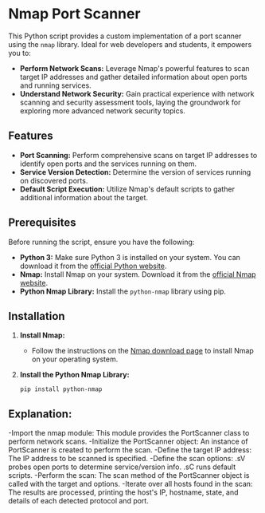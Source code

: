 # Nmap Port Scanner

This Python script provides a custom implementation of a port scanner using the `nmap` library. Ideal for web developers and students, it empowers you to:

- **Perform Network Scans:** Leverage Nmap's powerful features to scan target IP addresses and gather detailed information about open ports and running services.
- **Understand Network Security:** Gain practical experience with network scanning and security assessment tools, laying the groundwork for exploring more advanced network security topics.

## Features

- **Port Scanning:** Perform comprehensive scans on target IP addresses to identify open ports and the services running on them.
- **Service Version Detection:** Determine the version of services running on discovered ports.
- **Default Script Execution:** Utilize Nmap's default scripts to gather additional information about the target.

## Prerequisites

Before running the script, ensure you have the following:

- **Python 3:** Make sure Python 3 is installed on your system. You can download it from the [official Python website](https://www.python.org/downloads/).
- **Nmap:** Install Nmap on your system. Download it from the [official Nmap website](https://nmap.org/download.html).
- **Python Nmap Library:** Install the `python-nmap` library using pip.

## Installation

1. **Install Nmap:**
   - Follow the instructions on the [Nmap download page](https://nmap.org/download.html) to install Nmap on your operating system.

2. **Install the Python Nmap Library:**
   
   ```pip install python-nmap```

## Explanation:
-Import the nmap module: This module provides the PortScanner class to perform network scans.
-Initialize the PortScanner object: An instance of PortScanner is created to perform the scan.
-Define the target IP address: The IP address to be scanned is specified.
-Define the scan options:
.sV probes open ports to determine service/version info.
.sC runs default scripts.
-Perform the scan: The scan method of the PortScanner object is called with the target and options.
-Iterate over all hosts found in the scan: The results are processed, printing the host's IP, hostname, state, and details of each detected protocol and port.
